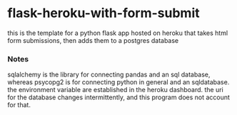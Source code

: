 # flask-heroku-with-form-submit
this is the template for a python flask app hosted on heroku that takes html form submissions, then adds them to a 
postgres database

### Notes
sqlalchemy is the library for connecting pandas and an sql database, whereas psycopg2 is for connecting python in 
general and an sqldatabase.</br>
the environment variable are established in the heroku dashboard. the uri for the database changes intermittently, 
and this program does not account for that.</br>
